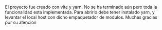 El proyecto fue creado con vite y yarn. No se ha terminado aún pero toda la funcionalidad esta implementada. Para abrirlo debe tener instalado yarn, y levantar el local host con dicho empaquetador de modulos. Muchas gracias por su atención
